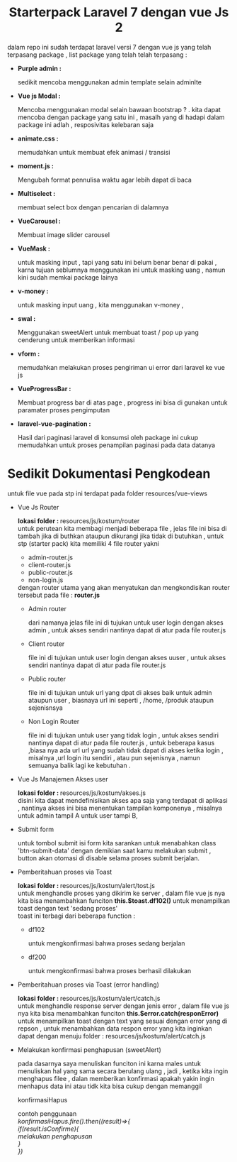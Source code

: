 <h1 style="text-align: center">
	Starterpack Laravel 7 dengan vue Js 2 
</h1>

<p>dalam repo ini sudah terdapat laravel versi 7 dengan vue js yang telah terpasang package , list package yang telah telah terpasang : </p>
<ul>
	<li>
		<strong>Purple admin :</strong>
		<p>
			sedikit mencoba menggunakan admin template selain adminlte
		</p>
	</li>
	<li>
		<strong>Vue js Modal :</strong>
		<p>
			Mencoba menggunakan modal selain bawaan bootstrap ? . kita dapat mencoba dengan package yang satu ini , masalh yang di hadapi dalam package ini adlah , resposivitas kelebaran saja 
		</p>
	</li>
	<li>
		<strong>animate.css :</strong>
		<p>
			memudahkan untuk membuat efek animasi /  transisi  
		</p>
	</li>
	<li>
		<strong>moment.js :</strong>
		<p>
			Mengubah format pennulisa waktu agar lebih dapat di baca
		</p>
	</li>
	<li>
		<strong>Multiselect  :</strong>
		<p>
			membuat select box dengan pencarian di dalamnya 
		</p>
	</li>
	<li>
		<strong>VueCarousel  :</strong>
		<p>
			Membuat image slider carousel 
		</p>
	</li>
	<li>
		<strong>VueMask  :</strong>
		<p>
			untuk masking input , tapi yang satu ini belum benar benar di pakai , karna tujuan seblumnya menggunakan ini untuk masking uang , namun kini sudah memkai package lainya
		</p>
	</li>
	<li>
		<strong>v-money  :</strong>
		<p>
			untuk masking input uang , kita menggunakan v-money , 
		</p>
	</li>
	<li>
		<strong>swal  :</strong>
		<p>
			Menggunakan sweetAlert untuk membuat toast /  pop up yang cenderung untuk memberikan informasi 
		</p>
	</li>
	<li>
		<strong>vform  :</strong>
		<p>
			memudahkan melakukan proses pengiriman ui error dari laravel ke vue js 
		</p>
	</li>
	<li>
		<strong>VueProgressBar  :</strong>
		<p>
			Membuat progress bar di atas page , progress ini bisa di gunakan untuk paramater proses pengimputan
		</p>
	</li>
	<li>
		<strong>laravel-vue-pagination  :</strong>
		<p>
			Hasil dari paginasi laravel di konsumsi oleh package ini  cukup memudahkan untuk proses penampilan paginasi pada data datanya 
		</p>
	</li>
</ul>

<h1>Sedikit Dokumentasi Pengkodean </h1>
<p> untuk file vue pada stp ini terdapat pada folder </strong>resources/vue-views<br></p>
<ul>
	<li>Vue Js Router</li>
	<p>
		<strong>lokasi folder :  </strong>resources/js/kostum/router<br>
		untuk perutean kita membagi menjadi beberapa file , jelas file ini bisa di tambah jika di buthkan ataupun dikurangi jika tidak di butuhkan , untuk stp (starter pack) kita memiliki 4 file router yakni
		<ul>
			<li>admin-router.js</li>
			<li>client-router.js</li>
			<li>public-router.js</li>
			<li>non-login.js</li>
		</ul>
		dengan router utama yang akan menyatukan dan mengkondisikan router tersebut pada file :  <strong>router.js</strong>
		<ul> 
			<li>Admin router
				<p>
					dari namanya jelas file ini  di tujukan untuk user login dengan akses admin , untuk akses sendiri nantinya dapat di atur pada file router.js
				</p>
			</li> 
			<li>Client router
				<p>
					file ini  di tujukan untuk user login dengan akses uuser , untuk akses sendiri nantinya dapat di atur pada file router.js
				</p>
			</li> 
			<li>Public router
				<p>
					file ini  di tujukan untuk url yang dpat di akses baik untuk admin ataupun user , biasnaya url ini seperti , /home, /produk ataupun sejenisnsya 
				</p>
			</li> 
			<li>Non Login Router
				<p>
					file ini  di tujukan untuk user yang tidak login , untuk akses sendiri nantinya dapat di atur pada file router.js , untuk beberapa kasus ,biasa nya ada url url yang sudah tidak dapat di akses ketika login , misalnya ,url login itu sendiri , atau pun sejenisnya , namun semuanya balik lagi ke kebutuhan .
				</p>
			</li> 
		</ul>
	</p>
	<li>Vue Js Manajemen Akses user</li>
	<p>
		<strong>lokasi folder :  </strong>resources/js/kostum/akses.js<br>
		disini kita dapat mendefinisikan akses apa saja yang terdapat di aplikasi , nantinya akses ini bisa menentukan tampilan komponenya , misalnya untuk admin tampil A untuk user tampi B,
	</p>
	<li>Submit form </li>
	<p>
		untuk tombol submit isi form kita sarankan untuk menabahkan class 'btn-submit-data' dengan demikian saat kamu melakukan submit , button akan otomasi di disable selama proses submit berjalan.
	</p>
	<li>Pemberitahuan proses via Toast </li>
	<p>
		<strong>lokasi folder :  </strong>resources/js/kostum/alert/tost.js<br>
		untuk menghandle proses yang dikirim ke server , dalam file vue js nya kita bisa menambahkan funciton 
		<strong>this.$toast.df102()</strong> untuk menampilkan toast dengan text 'sedang proses' <br>
		toast ini terbagi dari beberapa function : 
		<ul>
			<li>df102</li>
			<p>untuk mengkonfirmasi bahwa proses sedang berjalan</p>
			<li>df200</li>
			<p>untuk mengkonfirmasi bahwa proses berhasil dilakukan</p>
		</ul>
	</p>
	<li>Pemberitahuan proses via Toast (error handling) </li>
	<p>
		<strong>lokasi folder :  </strong>resources/js/kostum/alert/catch.js<br>
		untuk menghandle response server dengan jenis error  , dalam file vue js nya kita bisa menambahkan funciton 
		<strong>this.$error.catch(responError)</strong> untuk menampilkan toast dengan text yang sesuai dengan error yang di repson , untuk menambahkan data respon error yang kita inginkan dapat dengan menuju folder  : </strong>resources/js/kostum/alert/catch.js<br>
	</p>
	<li>Melakukan konfirmasi penghapusan (sweetAlert)</li>
	<p>
		pada dasarnya saya menuliskan funciton ini karna males untuk menuliskan hal yang sama secara berulang ulang , jadi , ketika kita ingin menghapus filee , dalan memberikan konfirmasi apakah yakin ingin menhapus data ini atau tidk kita bisa cukup dengan memanggil 
		<p>konfirmasiHapus</p>
		contoh penggunaan <br>
		<i>
			konfirmasiHapus.fire().then((result)=>{ <br>
				if(result.isConfirme){ <br>
				melakukan penghapusan <br>
				}<br>
			})<br>
		</i>
	</p>

</ul>